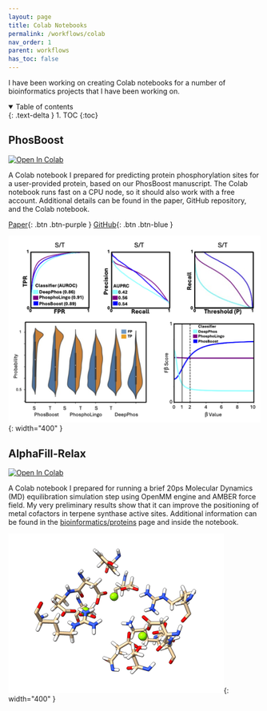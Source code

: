 ```yaml
---
layout: page
title: Colab Notebooks
permalink: /workflows/colab
nav_order: 1
parent: workflows
has_toc: false
---
```


I have been working on creating Colab notebooks for a number of bioinformatics projects that I have been working on. 

<details open markdown="block">
  <summary>
    Table of contents
  </summary>
  {: .text-delta }
1. TOC
{:toc}
</details>

## PhosBoost

<a target="_blank" href="https://colab.research.google.com/github/eporetsky/workflows/blob/main/Colab/PhosBoost.ipynb">
  <img src="https://colab.research.google.com/assets/colab-badge.svg" alt="Open In Colab"/>
</a>

A Colab notebook I prepared for predicting protein phosphorylation sites for a user-provided protein, based on our PhosBoost manuscript. The Colab notebook runs fast on a CPU node, so it should also work with a free account. Additional details can be found in the paper, GitHub repository, and the Colab notebook.

[Paper](https://github.com/eporetsky/PhosBoost){: .btn .btn-purple }
[GitHub](https://onlinelibrary.wiley.com/doi/10.1002/pld3.554){: .btn .btn-blue }

![](https://github.com/eporetsky/eporetsky.github.io/blob/master/assets/images/img_PhosBoost.png?raw=true){: width="400" }

## AlphaFill-Relax

<a target="_blank" href="https://colab.research.google.com/github/eporetsky/workflows/blob/main/Colab/alphafill_relax.ipynb">
  <img src="https://colab.research.google.com/assets/colab-badge.svg" alt="Open In Colab"/>
</a>

A Colab notebook I prepared for running a brief 20ps Molecular Dynamics (MD) equilibration simulation step using OpenMM engine and AMBER force field. My very preliminary results show that it can improve the positioning of metal cofactors in terpene synthase active sites. Additional information can be found in the [bioinformatics/proteins](https://eporetsky.github.io/bioinformatics/proteins) page and inside the notebook.

![](https://github.com/eporetsky/eporetsky.github.io/blob/master/assets/animations/alphafill_relax_traj.gif?raw=true){: width="400" }
